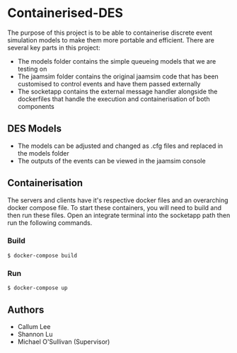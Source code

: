 # Containerised-DES
The purpose of this project is to be able to containerise discrete event simulation models to make them more portable and efficient. There are several key parts in this project: 
- The models folder contains the simple queueing models that we are testing on
- The jaamsim folder contains the original jaamsim code that has been customised to control events and have them passed externally
- The socketapp contains the external message handler alongside the dockerfiles that handle the execution and containerisation of both components

## DES Models
- The models can be adjusted and changed as .cfg files and replaced in the models folder 
- The outputs of the events can be viewed in the jaamsim console


## Containerisation
The servers and clients have it's respective docker files and an overarching docker compose file. To start these containers, you will need to build and then run these files. Open an integrate terminal into the socketapp path then run the following commands.

### Build
```
$ docker-compose build
```

### Run
```
$ docker-compose up
```

## Authors
- Callum Lee
- Shannon Lu
- Michael O'Sullivan (Supervisor)
